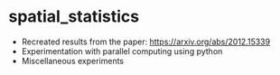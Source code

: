 # spatial_statistics

- Recreated results from the paper: https://arxiv.org/abs/2012.15339
- Experimentation with parallel computing using python
- Miscellaneous experiments
